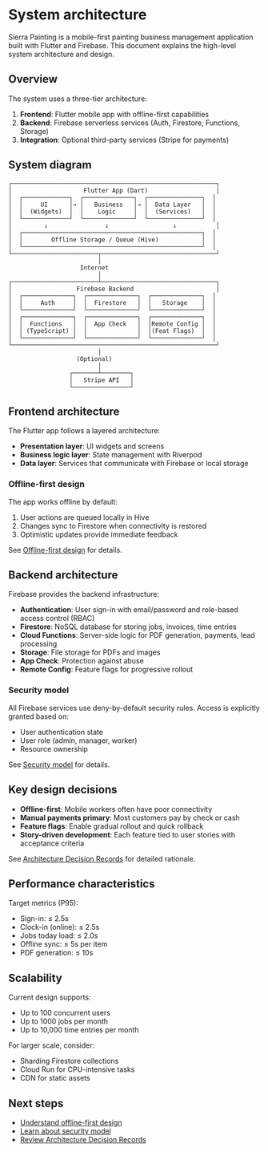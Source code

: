 # System architecture

Sierra Painting is a mobile-first painting business management application built with Flutter and
Firebase. This document explains the high-level system architecture and design.

## Overview

The system uses a three-tier architecture:

1. **Frontend**: Flutter mobile app with offline-first capabilities
2. **Backend**: Firebase serverless services (Auth, Firestore, Functions, Storage)
3. **Integration**: Optional third-party services (Stripe for payments)

## System diagram

```
┌─────────────────────────────────────────────────────────┐
│                    Flutter App (Dart)                   │
│  ┌─────────────┐  ┌──────────────┐  ┌───────────────┐  │
│  │     UI      │→ │   Business   │→ │  Data Layer   │  │
│  │  (Widgets)  │  │    Logic     │  │  (Services)   │  │
│  └─────────────┘  └──────────────┘  └───────────────┘  │
│         ↓                ↓                  ↓           │
│  ┌──────────────────────────────────────────────────┐  │
│  │        Offline Storage / Queue (Hive)            │  │
│  └──────────────────────────────────────────────────┘  │
└────────────────────────┬────────────────────────────────┘
                         │
                    Internet
                         │
┌────────────────────────┴────────────────────────────────┐
│                  Firebase Backend                       │
│  ┌──────────────┐  ┌──────────────┐  ┌──────────────┐  │
│  │     Auth     │  │  Firestore   │  │   Storage    │  │
│  └──────────────┘  └──────────────┘  └──────────────┘  │
│  ┌──────────────┐  ┌──────────────┐  ┌──────────────┐  │
│  │  Functions   │  │  App Check   │  │Remote Config │  │
│  │ (TypeScript) │  │              │  │(Feat Flags)  │  │
│  └──────────────┘  └──────────────┘  └──────────────┘  │
└─────────────────────────────────────────────────────────┘
                         │
                   (Optional)
                         │
                 ┌───────┴────────┐
                 │   Stripe API   │
                 └────────────────┘
```

## Frontend architecture

The Flutter app follows a layered architecture:

- **Presentation layer**: UI widgets and screens
- **Business logic layer**: State management with Riverpod
- **Data layer**: Services that communicate with Firebase or local storage

### Offline-first design

The app works offline by default:

1. User actions are queued locally in Hive
2. Changes sync to Firestore when connectivity is restored
3. Optimistic updates provide immediate feedback

See [Offline-first design](offline-first.md) for details.

## Backend architecture

Firebase provides the backend infrastructure:

- **Authentication**: User sign-in with email/password and role-based access control (RBAC)
- **Firestore**: NoSQL database for storing jobs, invoices, time entries
- **Cloud Functions**: Server-side logic for PDF generation, payments, lead processing
- **Storage**: File storage for PDFs and images
- **App Check**: Protection against abuse
- **Remote Config**: Feature flags for progressive rollout

### Security model

All Firebase services use deny-by-default security rules. Access is explicitly granted based on:

- User authentication state
- User role (admin, manager, worker)
- Resource ownership

See [Security model](security-model.md) for details.

## Key design decisions

- **Offline-first**: Mobile workers often have poor connectivity
- **Manual payments primary**: Most customers pay by check or cash
- **Feature flags**: Enable gradual rollout and quick rollback
- **Story-driven development**: Each feature tied to user stories with acceptance criteria

See [Architecture Decision Records](../adrs/) for detailed rationale.

## Performance characteristics

Target metrics (P95):

- Sign-in: ≤ 2.5s
- Clock-in (online): ≤ 2.5s
- Jobs today load: ≤ 2.0s
- Offline sync: ≤ 5s per item
- PDF generation: ≤ 10s

## Scalability

Current design supports:

- Up to 100 concurrent users
- Up to 1000 jobs per month
- Up to 10,000 time entries per month

For larger scale, consider:

- Sharding Firestore collections
- Cloud Run for CPU-intensive tasks
- CDN for static assets

## Next steps

- [Understand offline-first design](offline-first.md)
- [Learn about security model](security-model.md)
- [Review Architecture Decision Records](../adrs/)
